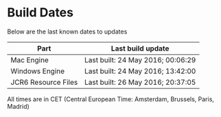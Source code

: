 # Build Dates

Below are the last known dates to updates

Part | Last build update
-----|-----
Mac Engine | Last built: 24 May 2016; 00:06:29
Windows Engine | Last built: 24 May 2016; 13:42:00
JCR6 Resource Files | Last built: 26 May 2016; 20:37:05
All times are in CET (Central European Time: Amsterdam, Brussels, Paris, Madrid)



